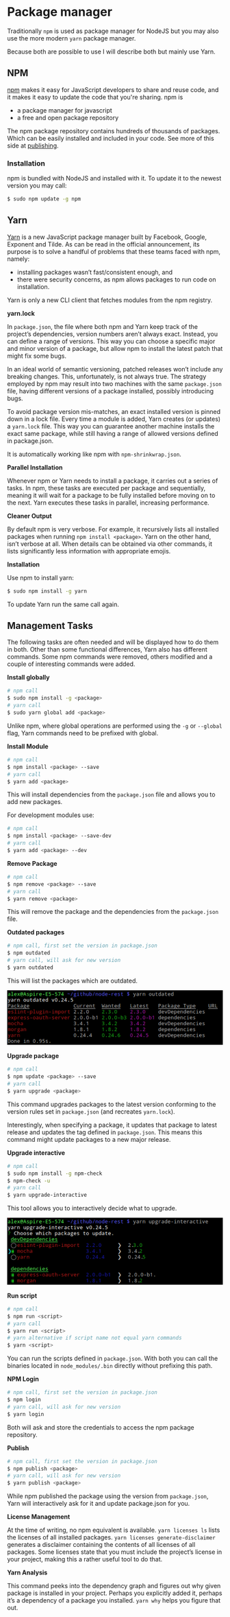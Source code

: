 # Package manager

Traditionally `npm` is used as package manager for NodeJS but you may also use the
more modern `yarn` package manager.

Because both are possible to use I will describe both but mainly use Yarn.


## NPM

[npm](https://docs.npmjs.com) makes it easy for JavaScript developers to share and
reuse code, and it makes it easy to update the code that you're sharing. npm is
- a package manager for javascript
- a free and open package repository

The npm package repository contains hundreds of thousands of packages. Which can
be easily installed and included in your code. See more of this side at
[publishing](../environment/publish.md).

### Installation

npm is bundled with NodeJS and installed with it. To update it to the newest version
you may call:

```bash
$ sudo npm update -g npm
```


## Yarn

[Yarn](https://yarnpkg.com) is a new JavaScript package manager built by Facebook,
Google, Exponent and Tilde. As can be read in the official announcement, its purpose
is to solve a handful of problems that these teams faced with npm, namely:

- installing packages wasn’t fast/consistent enough, and
- there were security concerns, as npm allows packages to run code on installation.

Yarn is only a new CLI client that fetches modules from the npm registry.

__yarn.lock__

In `package.json`, the file where both npm and Yarn keep track of the project’s
dependencies, version numbers aren’t always exact. Instead, you can define a range
of versions. This way you can choose a specific major and minor version of a package,
but allow npm to install the latest patch that might fix some bugs.

In an ideal world of semantic versioning, patched releases won’t include any breaking
changes. This, unfortunately, is not always true. The strategy employed by npm may
result into two machines with the same `package.json` file, having different versions
of a package installed, possibly introducing bugs.

To avoid package version mis-matches, an exact installed version is pinned down in a
lock file. Every time a module is added, Yarn creates (or updates) a `yarn.lock` file.
This way you can guarantee another machine installs the exact same package, while
still having a range of allowed versions defined in package.json.

It is automatically working like npm with `npm-shrinkwrap.json`.

__Parallel Installation__

Whenever npm or Yarn needs to install a package, it carries out a series of tasks.
In npm, these tasks are executed per package and sequentially, meaning it will wait
for a package to be fully installed before moving on to the next. Yarn executes these
tasks in parallel, increasing performance.

__Cleaner Output__

By default npm is very verbose. For example, it recursively lists all installed packages
when running `npm install <package>`. Yarn on the other hand, isn’t verbose at all.
When details can be obtained via other commands, it lists significantly less information
with appropriate emojis.

__Installation__

Use npm to install yarn:

```bash
$ sudo npm install -g yarn
```

To update Yarn run the same call again.


## Management Tasks

The following tasks are often needed and will be displayed how to do them in both.
Other than some functional differences, Yarn also has different commands. Some npm
commands were removed, others modified and a couple of interesting commands were added.

__Install globally__

```bash
# npm call
$ sudo npm install -g <package>
# yarn call
$ sudo yarn global add <package>
```

Unlike npm, where global operations are performed using the `-g` or `--global` flag,
Yarn commands need to be prefixed with global.

__Install Module__

```bash
# npm call
$ npm install <package> --save
# yarn call
$ yarn add <package>
```

This will install dependencies from the `package.json` file and allows you to add
new packages.

For development modules use:

```bash
# npm call
$ npm install <package> --save-dev
# yarn call
$ yarn add <package> --dev
```

__Remove Package__

```bash
# npm call
$ npm remove <package> --save
# yarn call
$ yarn remove <package>
```

This will remove the package and the dependencies from the `package.json` file.

__Outdated packages__

```bash
# npm call, first set the version in package.json
$ npm outdated
# yarn call, will ask for new version
$ yarn outdated
```

This will list the packages which are outdated.

![npm outdated](npm-outdated.png)

__Upgrade package__

```bash
# npm call
$ npm update <package> --save
# yarn call
$ yarn upgrade <package>
```

This command upgrades packages to the latest version conforming to the version rules
set in `package.json` (and recreates `yarn.lock`).

Interestingly, when specifying a package, it updates that package to latest release
and updates the tag defined in `package.json`. This means this command might update
packages to a new major release.

__Upgrade interactive__

```bash
# npm call
$ sudo npm install -g npm-check
$ npm-check -u
# yarn call
$ yarn upgrade-interactive
```

This tool allows you to interactively decide what to upgrade.

![npm outdated](npm-upgrade-interactive.png)

__Run script__

```bash
# npm call
$ npm run <script>
# yarn call
$ yarn run <script>
# yarn alternative if script name not equal yarn commands
$ yarn <script>
```

You can run the scripts defined in `package.json`. With both you can call the
binaries located in `node_modules/.bin` directly without prefixing this path.

__NPM Login__

```bash
# npm call, first set the version in package.json
$ npm login
# yarn call, will ask for new version
$ yarn login
```

Both will ask and store the credentials to access the npm package repository.

__Publish__

```bash
# npm call, first set the version in package.json
$ npm publish <package>
# yarn call, will ask for new version
$ yarn publish <package>
```

While npm published the package using the version from `package.json`, Yarn will
interactively ask for it and update package.json for you.

__License Management__

At the time of writing, no npm equivalent is available. `yarn licenses ls` lists
the licenses of all installed packages. `yarn licenses generate-disclaimer` generates
a disclaimer containing the contents of all licenses of all packages. Some licenses
state that you must include the project’s license in your project, making this a rather
useful tool to do that.

__Yarn Analysis__

This command peeks into the dependency graph and figures out why given package is
installed in your project. Perhaps you explicitly added it, perhaps it’s a dependency
of a package you installed. `yarn why` helps you figure that out.
